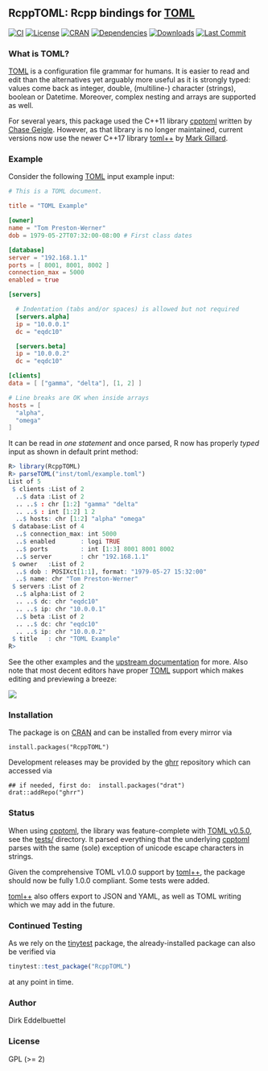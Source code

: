 ## RcppTOML: Rcpp bindings for [TOML](https://toml.io/en/)

[![CI](https://github.com/eddelbuettel/rcpptoml/workflows/ci/badge.svg)](https://github.com/eddelbuettel/rcpptoml/actions?query=workflow%3Aci)
[![License](https://img.shields.io/badge/license-GPL%20%28%3E=%202%29-brightgreen.svg?style=flat)](https://www.gnu.org/licenses/gpl-2.0.html)
[![CRAN](https://www.r-pkg.org/badges/version/RcppTOML)](https://cran.r-project.org/package=RcppTOML)
[![Dependencies](https://tinyverse.netlify.com/badge/RcppTOML)](https://cran.r-project.org/package=RcppTOML)
[![Downloads](https://cranlogs.r-pkg.org/badges/RcppTOML?color=brightgreen)](https://www.r-pkg.org/pkg/RcppTOML)
[![Last Commit](https://img.shields.io/github/last-commit/eddelbuettel/rcpptoml)](https://github.com/eddelbuettel/rcpptoml)

### What is TOML?

[TOML](https://toml.io/en/) is a configuration file grammar for humans. It is easier to read and
edit than the alternatives yet arguably more useful as it is strongly typed: values come back as
integer, double, (multiline-) character (strings), boolean or Datetime. Moreover, complex nesting
and arrays are supported as well.

For several years, this package used the C++11 library
[cpptoml](https://github.com/skystrife/cpptoml) written by [Chase
Geigle](https://github.com/skystrife).  However, as that library is no longer maintained, current
versions now use the newer C++17 library [toml++](https://github.com/marzer/tomlplusplus) by [Mark
Gillard](https://github.com/marzer).


### Example

Consider the following [TOML](https://toml.io/en/) input example input:

```toml
# This is a TOML document.

title = "TOML Example"

[owner]
name = "Tom Preston-Werner"
dob = 1979-05-27T07:32:00-08:00 # First class dates

[database]
server = "192.168.1.1"
ports = [ 8001, 8001, 8002 ]
connection_max = 5000
enabled = true

[servers]

  # Indentation (tabs and/or spaces) is allowed but not required
  [servers.alpha]
  ip = "10.0.0.1"
  dc = "eqdc10"

  [servers.beta]
  ip = "10.0.0.2"
  dc = "eqdc10"

[clients]
data = [ ["gamma", "delta"], [1, 2] ]

# Line breaks are OK when inside arrays
hosts = [
  "alpha",
  "omega"
]
```

It can be read in _one statement_ and once parsed, R now has properly _typed_ input as shown in
default print method:

```r
R> library(RcppTOML)
R> parseTOML("inst/toml/example.toml")
List of 5
 $ clients :List of 2
  ..$ data :List of 2
  .. ..$ : chr [1:2] "gamma" "delta"
  .. ..$ : int [1:2] 1 2
  ..$ hosts: chr [1:2] "alpha" "omega"
 $ database:List of 4
  ..$ connection_max: int 5000
  ..$ enabled       : logi TRUE
  ..$ ports         : int [1:3] 8001 8001 8002
  ..$ server        : chr "192.168.1.1"
 $ owner   :List of 2
  ..$ dob : POSIXct[1:1], format: "1979-05-27 15:32:00"
  ..$ name: chr "Tom Preston-Werner"
 $ servers :List of 2
  ..$ alpha:List of 2
  .. ..$ dc: chr "eqdc10"
  .. ..$ ip: chr "10.0.0.1"
  ..$ beta :List of 2
  .. ..$ dc: chr "eqdc10"
  .. ..$ ip: chr "10.0.0.2"
 $ title   : chr "TOML Example"
R>
```

See the other examples and the [upstream documentation](https://toml.io/en/) for more.
Also note that most decent editors have proper [TOML](https://toml.io/en/) support
which makes editing and previewing a breeze:

![](https://raw.githubusercontent.com/eddelbuettel/rcpptoml/master/local/emacsAndTOML.png)

### Installation

The package is on [CRAN](https://cran.r-project.org) and can be installed
from every mirror via

```{.r}
install.packages("RcppTOML")
```

Development releases may be provided by the
[ghrr](https://ghrr.github.io/drat/) repository which can accessed via

```{.r}
## if needed, first do:  install.packages("drat")
drat::addRepo("ghrr")
```

### Status

When using [cpptoml](https://github.com/skystrife/cpptoml), the library was feature-complete with
[TOML v0.5.0](https://toml.io/en/v0.5.0), see the
[tests/](https://github.com/eddelbuettel/rcpptoml/tree/master/tests) directory.  It parsed
everything that the underlying [cpptoml](https://github.com/skystrife/cpptoml) parses with the same
(sole) exception of unicode escape characters in strings.

Given the comprehensive TOML v1.0.0 support by [toml++](https://github.com/marzer/tomlplusplus), the
package should now be fully 1.0.0 compliant. Some tests were added.

[toml++](https://github.com/marzer/tomlplusplus) also offers export to JSON and YAML, as well as
TOML writing which we may add in the future.


### Continued Testing

As we rely on the [tinytest](https://cran.r-project.org/package=tinytest) package, the
already-installed package can also be verified via

```r
tinytest::test_package("RcppTOML")
```

at any point in time.

### Author

Dirk Eddelbuettel

### License

GPL (>= 2)

